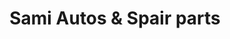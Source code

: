 ---
title: "Sami Autos & Spair parts"
url: /karachi/sami-autos-und-spair-parts/
shop: Großhandel
---